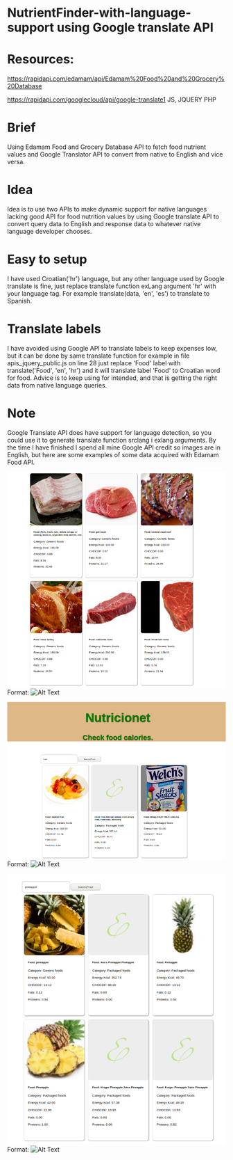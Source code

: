 # NutrientFinder-with-language-support using Google translate API

# Resources:

https://rapidapi.com/edamam/api/Edamam%20Food%20and%20Grocery%20Database

https://rapidapi.com/googlecloud/api/google-translate1
JS, JQUERY
PHP

# Brief
Using Edamam Food and Grocery Database API to fetch food nutrient values and Google Translator API to convert from native to English and vice versa.

# Idea

Idea is to use two APIs to make dynamic support for native languages lacking good API for food nutrition values by using Google translate API to convert query data to English and response data to whatever native language developer chooses.

# Easy to setup

I have used Croatian('hr') language, but any other language used by Google translate is fine, just replace translate function exLang argument 'hr' with your language tag. For example translate(data, 'en', 'es') to translate to Spanish.

# Translate labels

I have avoided using Google API to translate labels to keep expenses low, but it can be done by same translate function for example in file apis_jquery_public.js on line 28 just replace 'Food' label with translate('Food', 'en', 'hr') and it will translate label 'Food' to Croatian word for food. Advice is to keep using for intended, and that is getting the right data from native language queries.

# Note

Google Translate API does have support for language detection, so you could use it to generate translate function srclang i exlang arguments.
By the time I have finished I spend all mine Google API credit so images are in English, but here are some examples of some data acquired with Edamam Food API.

![GitHub Logo](/images/1.png)
Format: ![Alt Text](url)

![GitHub Logo](/images/2.png)
Format: ![Alt Text](url)

![GitHub Logo](/images/3.png)
Format: ![Alt Text](url)
